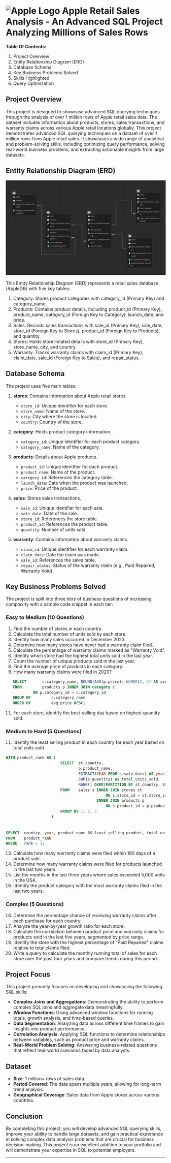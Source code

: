 
# ![Apple Logo](https://images.unsplash.com/photo-1615725802642-936d9aade2ba?q=80&w=1932&auto=format&fit=crop&ixlib=rb-4.0.3&ixid=M3wxMjA3fDB8MHxwaG90by1wYWdlfHx8fGVufDB8fHx8fA%3D%3D) Apple Retail Sales Analysis - An Advanced SQL Project Analyzing Millions of Sales Rows

**Table Of Contents:**
1. Project Overview
2. Entity Relationship Diagram (ERD)
3. Database Schema
4. Key Business Problems Solved
5. Skills Highlighted
6. Query Optimization

## Project Overview

This project is designed to showcase advanced SQL querying techniques through the analysis of over 1 million rows of Apple retail sales data. The dataset includes information about products, stores, sales transactions, and warranty claims across various Apple retail locations globally. This project demonstrates advanced SQL querying techniques on a dataset of over 1 million rows from Apple retail sales. It showcases a wide range of analytical and problem-solving skills, including optimizing query performance, solving real-world business problems, and extracting actionable insights from large datasets.


## Entity Relationship Diagram (ERD)

![ERD](https://github.com/najirh/Apple-Retail-Sales-SQL-Project---Analyzing-Millions-of-Sales-Rows/blob/main/erd.png)

This Entity Relationship Diagram (ERD) represents a retail sales database (AppleDB) with five key tables:
1. Category: Stores product categories with category_id (Primary Key) and category_name.
2. Products: Contains product details, including product_id (Primary Key), product_name, category_id (Foreign Key to Category), launch_date, and price.
3. Sales: Records sales transactions with sale_id (Primary Key), sale_date, store_id (Foreign Key to Stores), product_id (Foreign Key to Products), and quantity.
4. Stores: Holds store-related details with store_id (Primary Key), store_name, city, and country.
5. Warranty: Tracks warranty claims with claim_id (Primary Key), claim_date, sale_id (Foreign Key to Sales), and repair_status.



## Database Schema

The project uses five main tables:

1. **stores**: Contains information about Apple retail stores.
   - `store_id`: Unique identifier for each store.
   - `store_name`: Name of the store.
   - `city`: City where the store is located.
   - `country`: Country of the store.

2. **category**: Holds product category information.
   - `category_id`: Unique identifier for each product category.
   - `category_name`: Name of the category.

3. **products**: Details about Apple products.
   - `product_id`: Unique identifier for each product.
   - `product_name`: Name of the product.
   - `category_id`: References the category table.
   - `launch_date`: Date when the product was launched.
   - `price`: Price of the product.

4. **sales**: Stores sales transactions.
   - `sale_id`: Unique identifier for each sale.
   - `sale_date`: Date of the sale.
   - `store_id`: References the store table.
   - `product_id`: References the product table.
   - `quantity`: Number of units sold.

5. **warranty**: Contains information about warranty claims.
   - `claim_id`: Unique identifier for each warranty claim.
   - `claim_date`: Date the claim was made.
   - `sale_id`: References the sales table.
   - `repair_status`: Status of the warranty claim (e.g., Paid Repaired, Warranty Void).

## Key Business Problems Solved

The project is split into three tiers of business questions of increasing complexity with a sample code snippet in each tier:

### Easy to Medium (10 Questions)

1. Find the number of stores in each country.
2. Calculate the total number of units sold by each store.
3. Identify how many sales occurred in December 2023.
4. Determine how many stores have never had a warranty claim filed.
5. Calculate the percentage of warranty claims marked as "Warranty Void".
6. Identify which store had the highest total units sold in the last year.
7. Count the number of unique products sold in the last year.
8. Find the average price of products in each category.
9. How many warranty claims were filed in 2020?
```sql
   SELECT 		c.category_name, ROUND(AVG(p.price)::NUMERIC, 2) AS avg_price
   FROM 		products p INNER JOIN category c
			ON p.category_id = c.category_id
   GROUP BY	        c.category_name
   ORDER BY	        avg_price DESC;
```
11. For each store, identify the best-selling day based on highest quantity sold.

### Medium to Hard (5 Questions)

11. Identify the least selling product in each country for each year based on total units sold.
```sql
WITH product_rank AS (
						SELECT 	st.country, 
								p.product_name, 
								EXTRACT(YEAR FROM s.sale_date) AS year, 
								SUM(s.quantity) as total_units_sold,
								RANK() OVER(PARTITION BY st.country, EXTRACT(YEAR FROM s.sale_date) ORDER BY SUM(s.quantity) ASC) AS rank
						FROM	sales s INNER JOIN stores st
											ON s.store_id = st.store_id
										INNER JOIN products p
											ON s.product_id = p.product_id
						GROUP BY 1, 2, 3	
					)


SELECT 	country, year, product_name AS least_selling_product, total_units_sold
FROM	product_rank
WHERE 	rank = 1;
```
13. Calculate how many warranty claims were filed within 180 days of a product sale.
14. Determine how many warranty claims were filed for products launched in the last two years.
15. List the months in the last three years where sales exceeded 5,000 units in the USA.
16. Identify the product category with the most warranty claims filed in the last two years.

### Complex (5 Questions)

16. Determine the percentage chance of receiving warranty claims after each purchase for each country.
17. Analyze the year-by-year growth ratio for each store.
18. Calculate the correlation between product price and warranty claims for products sold in the last five years, segmented by price range.
19. Identify the store with the highest percentage of "Paid Repaired" claims relative to total claims filed.
20. Write a query to calculate the monthly running total of sales for each store over the past four years and compare trends during this period.


## Project Focus

This project primarily focuses on developing and showcasing the following SQL skills:

- **Complex Joins and Aggregations**: Demonstrating the ability to perform complex SQL joins and aggregate data meaningfully.
- **Window Functions**: Using advanced window functions for running totals, growth analysis, and time-based queries.
- **Data Segmentation**: Analyzing data across different time frames to gain insights into product performance.
- **Correlation Analysis**: Applying SQL functions to determine relationships between variables, such as product price and warranty claims.
- **Real-World Problem Solving**: Answering business-related questions that reflect real-world scenarios faced by data analysts.


## Dataset

- **Size**: 1 million+ rows of sales data.
- **Period Covered**: The data spans multiple years, allowing for long-term trend analysis.
- **Geographical Coverage**: Sales data from Apple stores across various countries.

## Conclusion

By completing this project, you will develop advanced SQL querying skills, improve your ability to handle large datasets, and gain practical experience in solving complex data analysis problems that are crucial for business decision-making. This project is an excellent addition to your portfolio and will demonstrate your expertise in SQL to potential employers.

---
